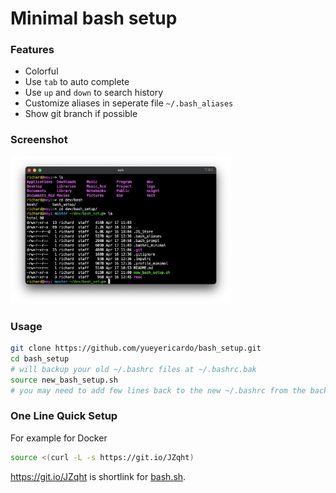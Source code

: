 # Minimal bash setup

### Features
- Colorful
- Use `tab` to auto complete
- Use `up` and `down` to search history
- Customize aliases in seperate file `~/.bash_aliases`
- Show git branch if possible

### Screenshot
<img width=70% src="resc/screenshot.png">

### Usage
```bash
git clone https://github.com/yueyericardo/bash_setup.git
cd bash_setup
# will backup your old ~/.bashrc files at ~/.bashrc.bak
source new_bash_setup.sh
# you may need to add few lines back to the new ~/.bashrc from the backed up one
```

### One Line Quick Setup
For example for Docker
```bash
source <(curl -L -s https://git.io/JZqht)
```
https://git.io/JZqht is shortlink for [bash.sh](https://raw.githubusercontent.com/yueyericardo/bash_setup/master/bash.sh).
